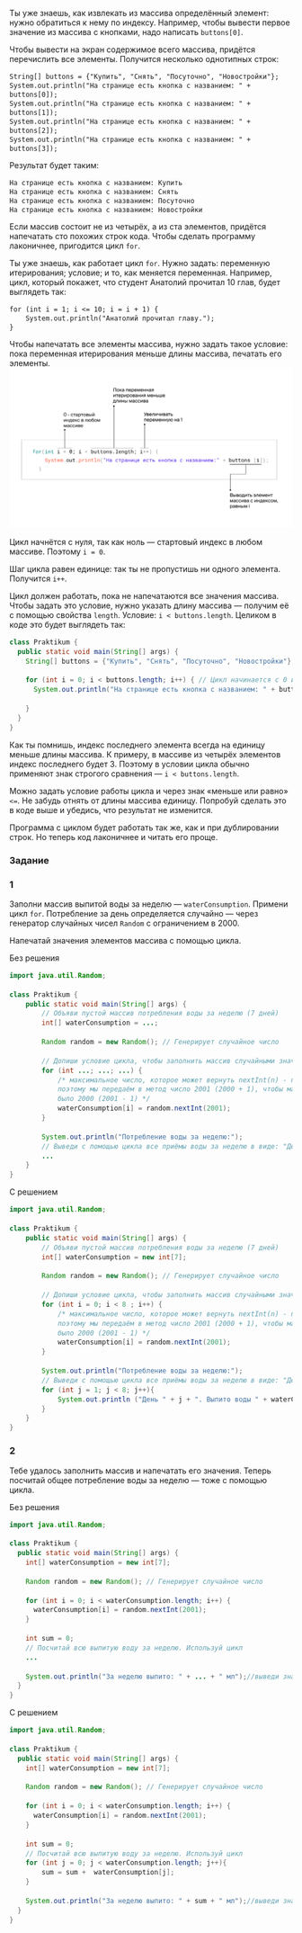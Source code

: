 Ты уже знаешь, как извлекать из массива определённый элемент: нужно обратиться к нему по индексу. Например, чтобы вывести первое значение из массива с кнопками, надо написать `buttons[0]`.

Чтобы вывести на экран содержимое всего массива, придётся перечислить все элементы. Получится несколько однотипных строк:

```
String[] buttons = {"Купить", "Снять", "Посуточно", "Новостройки"};
System.out.println("На странице есть кнопка с названием: " + buttons[0]);
System.out.println("На странице есть кнопка с названием: " + buttons[1]);
System.out.println("На странице есть кнопка с названием: " + buttons[2]);
System.out.println("На странице есть кнопка с названием: " + buttons[3]); 
```

Результат будет таким:

```
На странице есть кнопка с названием: Купить
На странице есть кнопка с названием: Снять
На странице есть кнопка с названием: Посуточно
На странице есть кнопка с названием: Новостройки 
```

Если массив состоит не из четырёх, а из ста элементов, придётся напечатать сто похожих строк кода. Чтобы сделать программу лаконичнее, пригодится цикл `for`.

Ты уже знаешь, как работает цикл `for`. Нужно задать: переменную итерирования; условие; и то, как меняется переменная. Например, цикл, который покажет, что студент Анатолий прочитал 10 глав, будет выглядеть так:

```
for (int i = 1; i <= 10; i = i + 1) { 
    System.out.println("Анатолий прочитал главу."); 
} 
```

Чтобы напечатать все элементы массива, нужно задать такое условие: пока переменная итерирования меньше длины массива, печатать его элементы.
![4_arrays_iterateOverArray.png](img%2F4_arrays_iterateOverArray.png)

Цикл начнётся с нуля, так как ноль — стартовый индекс в любом массиве. Поэтому `i = 0`.

Шаг цикла равен единице: так ты не пропустишь ни одного элемента. Получится `i++`.

Цикл должен работать, пока не напечатаются все значения массива. Чтобы задать это условие, нужно указать длину массива — получим её с помощью свойства `length`. Условие: `i < buttons.length`.
Целиком в коде это будет выглядеть так:

```java
class Praktikum {
  public static void main(String[] args) {
    String[] buttons = {"Купить", "Снять", "Посуточно", "Новостройки"}; // Массив
      
	for (int i = 0; i < buttons.length; i++) { // Цикл начинается с 0 и продолжается, пока i строго меньше длины массива
      System.out.println("На странице есть кнопка с названием: " + buttons[i]); // Переменная итерирования ставится на место индекса, так все элементы будут напечатаны

    }
  }
}
```

Как ты помнишь, индекс последнего элемента всегда на единицу меньше длины массива. К примеру, в массиве из четырёх элементов индекс последнего будет 3. Поэтому в условии цикла обычно применяют знак строгого сравнения — `i < buttons.length`.

Можно задать условие работы цикла и через знак «меньше или равно» `<=`. Не забудь отнять от длины массива единицу. Попробуй сделать это в коде выше и убедись, что результат не изменится.

Программа с циклом будет работать так же, как и при дублировании строк. Но теперь код лаконичнее и читать его проще.

### Задание
### 1

Заполни массив выпитой воды за неделю — `waterConsumption`. Примени цикл `for`. Потребление за день определяется случайно — через генератор случайных чисел `Random` с ограничением в 2000.

Напечатай значения элементов массива с помощью цикла.

Без решения
```Java
import java.util.Random;

class Praktikum {
    public static void main(String[] args) {
        // Объяви пустой массив потребления воды за неделю (7 дней)
        int[] waterConsumption = ...;

        Random random = new Random(); // Генерирует случайное число

        // Допиши условие цикла, чтобы заполнить массив случайными значениями
        for (int ...; ...; ...) {
            /* максимальное число, которое может вернуть nextInt(n) - n-1,
            поэтому мы передаём в метод число 2001 (2000 + 1), чтобы максимальным числом 
            было 2000 (2001 - 1) */
            waterConsumption[i] = random.nextInt(2001);
        }

        System.out.println("Потребление воды за неделю:");
        // Выведи с помощью цикла все приёмы воды за неделю в виде: "День (номер дня) ... . Выпито воды: ... мл"
        ...
    }
}
```

С решением
```Java
import java.util.Random;

class Praktikum {
    public static void main(String[] args) {
        // Объяви пустой массив потребления воды за неделю (7 дней)
        int[] waterConsumption = new int[7];

        Random random = new Random(); // Генерирует случайное число

        // Допиши условие цикла, чтобы заполнить массив случайными значениями
        for (int i = 0; i < 8 ; i++) {
            /* максимальное число, которое может вернуть nextInt(n) - n-1,
            поэтому мы передаём в метод число 2001 (2000 + 1), чтобы максимальным числом 
            было 2000 (2001 - 1) */
            waterConsumption[i] = random.nextInt(2001);
        }

        System.out.println("Потребление воды за неделю:");
        // Выведи с помощью цикла все приёмы воды за неделю в виде: "День (номер дня) ... . Выпито воды: ... мл"
        for (int j = 1; j < 8; j++){
            System.out.println ("День " + j + ". Выпито воды " + waterConsumption[i] + " мл");
        }
    }
}
```
### 2

Тебе удалось заполнить массив и напечатать его значения. Теперь посчитай общее потребление воды за неделю — тоже с помощью цикла.

Без решения
```Java
import java.util.Random;

class Praktikum {
  public static void main(String[] args) {
    int[] waterConsumption = new int[7];

    Random random = new Random(); // Генерирует случайное число

    for (int i = 0; i < waterConsumption.length; i++) {
      waterConsumption[i] = random.nextInt(2001);
    }

    int sum = 0;
    // Посчитай всю выпитую воду за неделю. Используй цикл 
    ...

    System.out.println("За неделю выпито: " + ... + " мл");//выведи значение
  }
}
```

С решением
```Java
import java.util.Random;

class Praktikum {
  public static void main(String[] args) {
    int[] waterConsumption = new int[7];

    Random random = new Random(); // Генерирует случайное число

    for (int i = 0; i < waterConsumption.length; i++) {
      waterConsumption[i] = random.nextInt(2001);
    }

    int sum = 0;
    // Посчитай всю выпитую воду за неделю. Используй цикл 
    for (int j = 0; j < waterConsumption.length; j++){
        sum = sum +  waterConsumption[j];
    }

    System.out.println("За неделю выпито: " + sum + " мл");//выведи значение
  }
}
```